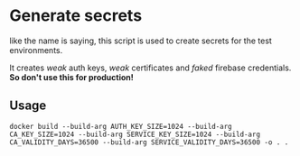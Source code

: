 # Generate secrets

like the name is saying, this script is used to create secrets for the test environments.

It creates _weak_ auth keys, _weak_ certificates and _faked_ firebase credentials.
**So don't use this for production!**

## Usage

`docker build --build-arg AUTH_KEY_SIZE=1024 --build-arg CA_KEY_SIZE=1024 --build-arg SERVICE_KEY_SIZE=1024 --build-arg CA_VALIDITY_DAYS=36500 --build-arg SERVICE_VALIDITY_DAYS=36500 -o . .`
